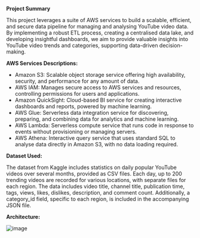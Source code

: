 **Project Summary**

This project leverages a suite of AWS services to build a scalable, efficient, and secure data pipeline for managing and analysing YouTube video data. By implementing a robust ETL process, creating a centralised data lake, and developing insightful dashboards, we aim to provide valuable insights into YouTube video trends and categories, supporting data-driven decision-making.

**AWS Services Descriptions:**
* Amazon S3: Scalable object storage service offering high availability, security, and performance for any amount of data.
* AWS IAM: Manages secure access to AWS services and resources, controlling permissions for users and applications.
* Amazon QuickSight: Cloud-based BI service for creating interactive dashboards and reports, powered by machine learning.
* AWS Glue: Serverless data integration service for discovering, preparing, and combining data for analytics and machine learning.
* AWS Lambda: Serverless compute service that runs code in response to events without provisioning or managing servers.
* AWS Athena: Interactive query service that uses standard SQL to analyse data directly in Amazon S3, with no data loading required.

**Dataset Used:**

The dataset from Kaggle includes statistics on daily popular YouTube videos over several months, provided as CSV files. Each day, up to 200 trending videos are recorded for various locations, with separate files for each region. The data includes video title, channel title, publication time, tags, views, likes, dislikes, description, and comment count. Additionally, a category_id field, specific to each region, is included in the accompanying JSON file.

**Architecture:**

![image](https://github.com/tripats6/dataengineering-on-raw-data-from-source/assets/168261501/eeb77ac1-efc2-4d9d-80ed-162b5f691978)
